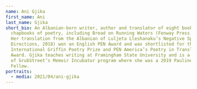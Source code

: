 ```yaml
---
name: Ani Gjika
first_name: Ani
last_name: Gjika
short_bio: An Albanian-born writer, author and translator of eight books and
  chapbooks of poetry, including Bread on Running Waters (Fenway Press, 2013).
  Her translation from the Albanian of Luljeta Lleshanaku’s Negative Space (New
  Directions, 2018) won an English PEN Award and was shortlisted for the
  International Griffin Poetry Prize and PEN America’s Poetry in Translation
  Award. Gjika teaches writing at Framingham State University and is a graduate
  of GrubStreet’s Memoir Incubator program where she was a 2019 Pauline Scheer
  Fellow.
portraits:
  - media: 2021/04/ani-gjika
---
```

